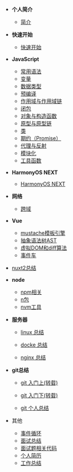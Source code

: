 - **个人简介**

  - [简介](README.md)
- **快速开始**

  - [快速开始](zh-cn/quickstart.md)

* **JavaScript**

  - [常用语法](zh-cn/frontEnd/js/js.md)
  - [变量](zh-cn/frontEnd/js/variable.md)
  - [数据类型](zh-cn/frontEnd/js/dataType.md)
  - [预编译](zh-cn/frontEnd/js/预编译.md)
  - [作用域与作用域链](zh-cn/frontEnd/js/作用域与作用域链.md)
  - [闭包](zh-cn/frontEnd/js/闭包.md)
  - [对象与构造函数](zh-cn/frontEnd/js/对象与构造函数.md)
  - [原型与原型链](zh-cn/frontEnd/js/原型与原型链.md)
  - [类](zh-cn/frontEnd/js/Class.md)
  - [期约（Promise）](zh-cn/frontEnd/js/promise.md)
  - [代理与反射](zh-cn/frontEnd/js/代理与反射.md)
  - [模块化](zh-cn/frontEnd/js/模块化.md)
  - [工具函数](zh-cn/frontEnd/js/utilsFunction.md)
* **HarmonyOS NEXT**
  - [HarmonyOS NEXT](zh-cn/frontEnd/HarmonyOS/HarmonyOSNEXT.md)

* **网络**

  - [跨域](zh-cn/frontEnd/network/http.md)
* **Vue**

  - [mustache模板引擎](zh-cn/frontEnd/vue/mustache模板引擎.md)
  - [抽象语法树AST](zh-cn/frontEnd/vue/抽象语法树AST.md)
  - [虚拟DOM和diff算法](zh-cn/frontEnd/vue/虚拟DOM和diff算法.md)
  - [事件车](zh-cn/frontEnd/vue/bus.md)

 - [nuxt2总结](zh-cn/frontEnd/nuxt/nuxt2总结.md)
* **node**

  - [npm相关](zh-cn/frontEnd/node/nodeCommand.md)
  - [n包](zh-cn/frontEnd/node/nCommand.md)
  - [nvm工具](zh-cn/frontEnd/node/nvmTool.md)

* **服务器**

  - [linux 总结](zh-cn/rearEnd/linux/linuxCommand.md)

  - [docke 总结](zh-cn/rearEnd/docker/dockerCommand.md)

  - [nginx 总结](zh-cn/rearEnd/nginx/nginx.md)

* **git总结**

  - [git 入门上(转载)](zh-cn/other/git/git入门上.md)

  - [git 入门下(转载)](zh-cn/other/git/git入门下.md)

  - [git 个人总结](zh-cn/other/git/git总结.md)

* 其他
  - [事件循环](zh-cn/other/事件循环.md)
  - [面试总结](zh-cn/other/interview/面试总结.md)
  - [面试题相关代码](zh-cn/other/interview/面试题相关代码.md)
  - [个人简历](zh-cn/other/personalResume/index.md)
  - [工作总结](zh-cn/other/experience.md)